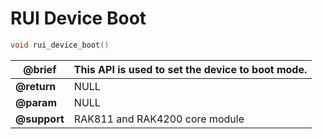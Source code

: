 # RUI Device Boot

```c
void rui_device_boot()
```

| **@brief**   | This API is used to set the device to boot mode. |
| ------------ | ------------------------------------------------ |
| **@return**  | NULL                                             |
| **@param**   | NULL                                             |
| **@support** | RAK811 and RAK4200 core module                   |
